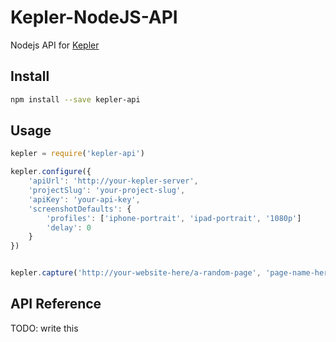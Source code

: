 # Kepler-NodeJS-API

Nodejs API for [Kepler](https://github.com/planetary/kepler)

## Install

```bash
npm install --save kepler-api
```

## Usage

```javascript
kepler = require('kepler-api')

kepler.configure({
    'apiUrl': 'http://your-kepler-server',
    'projectSlug': 'your-project-slug',
    'apiKey': 'your-api-key',
    'screenshotDefaults': {
        'profiles': ['iphone-portrait', 'ipad-portrait', '1080p']
        'delay': 0
    }
})


kepler.capture('http://your-website-here/a-random-page', 'page-name-here')
```

## API Reference

TODO: write this
